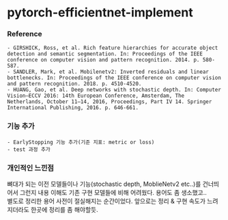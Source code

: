 # pytorch-efficientnet-implement

### Reference
    - GIRSHICK, Ross, et al. Rich feature hierarchies for accurate object detection and semantic segmentation. In: Proceedings of the IEEE conference on computer vision and pattern recognition. 2014. p. 580-587.
    - SANDLER, Mark, et al. Mobilenetv2: Inverted residuals and linear bottlenecks. In: Proceedings of the IEEE conference on computer vision and pattern recognition. 2018. p. 4510-4520.
    - HUANG, Gao, et al. Deep networks with stochastic depth. In: Computer Vision–ECCV 2016: 14th European Conference, Amsterdam, The Netherlands, October 11–14, 2016, Proceedings, Part IV 14. Springer International Publishing, 2016. p. 646-661.

### 기능 추가
    - EarlyStopping 기능 추가(기준 지표: metric or loss)
    - test 과정 추가

### 개인적인 느낀점
뼈대가 되는 이전 모델들이나 기능(stochastic depth, MoblieNetv2 etc..)를 건너띄어서 그런지 내용 이해도 기존 구현 모델들에 비해 어려웠다. 용어도 좀 생소했고..<br>
별도로 정리한 용어 사전이 절실해지는 순간이었다. 앞으로는 정리 & 구현 속도가 느려지더라도 한곳에 정리를 좀 해야할듯.